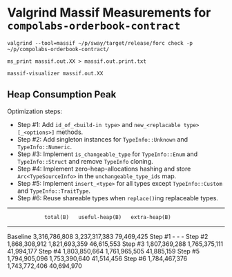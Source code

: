 # Valgrind Massif Measurements for `compolabs-orderbook-contract`

```
valgrind --tool=massif ~/p/sway/target/release/forc check -p ~/p/compolabs-orderbook-contract/

ms_print massif.out.XX > massif.out.print.txt

massif-visualizer massif.out.XX
```

## Heap Consumption Peak

Optimization steps:
- Step #1: Add `id_of_<build-in type>` and `new_<replacable type>[_<options>]` methods.
- Step #2: Add singleton instances for `TypeInfo::Unknown` and `TypeInfo::Numeric`.
- Step #3: Implement `is_changeable_type` for `TypeInfo::Enum` and `TypeInfo::Struct` and remove `TypeInfo` cloning.
- Step #4: Implement zero-heap-allocations hashing and store `Arc<TypeSourceInfo>` in the `unchangeable_type_ids` map.
- Step #5: Implement `insert_<type>` for all types except `TypeInfo::Custom` and `TypeInfo::TraitType`.
- Step #6: Reuse shareable types when `replace()`ing replaceable types.

---------------------------------------------------------
                total(B)   useful-heap(B)   extra-heap(B)
---------------------------------------------------------
Baseline   3,316,786,808    3,237,317,383      79,469,425
Step #1                -                -               -
Step #2    1,868,308,912    1,821,693,359      46,615,553
Step #3    1,807,369,288    1,765,375,111      41,994,177
Step #4    1,803,850,664    1,761,965,505      41,885,159
Step #5    1,794,905,096    1,753,390,640      41,514,456
Step #6    1,784,467,376    1,743,772,406      40,694,970

